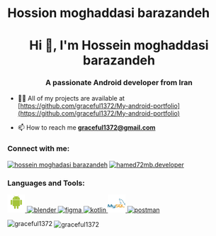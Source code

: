 # Hossion moghaddasi barazandeh
<h1 align="center">Hi 👋, I'm Hossein moghaddasi barazandeh</h1>
<h3 align="center">A passionate Android developer from Iran</h3>

- 👨‍💻 All of my projects are available at [https://github.com/graceful1372/My-android-portfolio](https://github.com/graceful1372/My-android-portfolio)

- 📫 How to reach me **graceful1372@gmail.com**

<h3 align="left">Connect with me:</h3>
<p align="left">
<a href="https://linkedin.com/in/hossein moghadasi barazandeh" target="blank"><img align="center" src="https://raw.githubusercontent.com/rahuldkjain/github-profile-readme-generator/master/src/images/icons/Social/linked-in-alt.svg" alt="hossein moghadasi barazandeh" height="30" width="40" /></a>
<a href="https://instagram.com/hamed72mb.developer" target="blank"><img align="center" src="https://raw.githubusercontent.com/rahuldkjain/github-profile-readme-generator/master/src/images/icons/Social/instagram.svg" alt="hamed72mb.developer" height="30" width="40" /></a>
</p>

<h3 align="left">Languages and Tools:</h3>
<p align="left"> <a href="https://developer.android.com" target="_blank" rel="noreferrer"> <img src="https://raw.githubusercontent.com/devicons/devicon/master/icons/android/android-original-wordmark.svg" alt="android" width="40" height="40"/> </a> <a href="https://www.blender.org/" target="_blank" rel="noreferrer"> <img src="https://download.blender.org/branding/community/blender_community_badge_white.svg" alt="blender" width="40" height="40"/> </a> <a href="https://www.figma.com/" target="_blank" rel="noreferrer"> <img src="https://www.vectorlogo.zone/logos/figma/figma-icon.svg" alt="figma" width="40" height="40"/> </a> <a href="https://kotlinlang.org" target="_blank" rel="noreferrer"> <img src="https://www.vectorlogo.zone/logos/kotlinlang/kotlinlang-icon.svg" alt="kotlin" width="40" height="40"/> </a> <a href="https://www.mysql.com/" target="_blank" rel="noreferrer"> <img src="https://raw.githubusercontent.com/devicons/devicon/master/icons/mysql/mysql-original-wordmark.svg" alt="mysql" width="40" height="40"/> </a> <a href="https://postman.com" target="_blank" rel="noreferrer"> <img src="https://www.vectorlogo.zone/logos/getpostman/getpostman-icon.svg" alt="postman" width="40" height="40"/> </a> </p>

<p><img align="left" src="https://github-readme-stats.vercel.app/api/top-langs?username=graceful1372&show_icons=true&locale=en&layout=compact" alt="graceful1372" /></p>

<p>&nbsp;<img align="center" src="https://github-readme-stats.vercel.app/api?username=graceful1372&show_icons=true&locale=en" alt="graceful1372" /></p>
